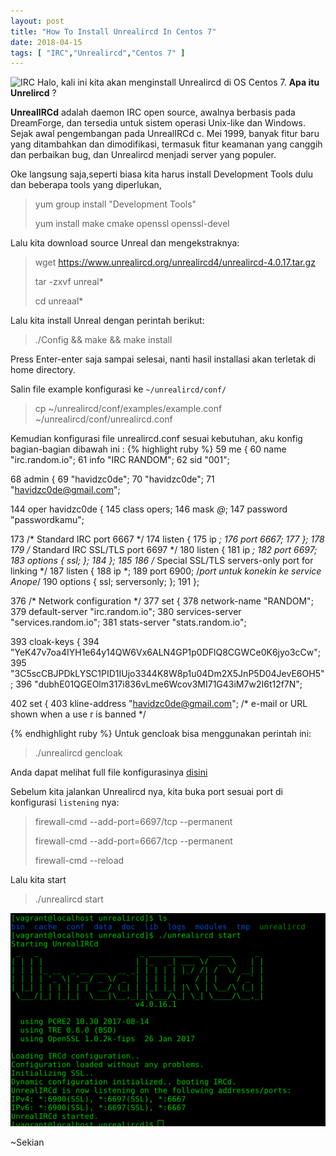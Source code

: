 ```yaml
---
layout: post
title: "How To Install Unrealircd In Centos 7"
date: 2018-04-15
tags: [ "IRC","Unrealircd","Centos 7" ]
---
```


![IRC](/img/images/irc/unrealircd/logo.jpg)
Halo, kali ini kita akan menginstall Unrealircd di OS Centos 7. **Apa itu Unrelircd** ?

**UnrealIRCd** adalah daemon IRC open source, awalnya berbasis pada DreamForge, dan tersedia untuk sistem operasi Unix-like dan Windows. Sejak awal pengembangan pada UnrealIRCd c. Mei 1999, banyak fitur baru yang ditambahkan dan dimodifikasi, termasuk fitur keamanan yang canggih dan perbaikan bug, dan Unrealircd menjadi server yang populer.

Oke langsung saja,seperti biasa kita harus install Development Tools dulu dan beberapa tools yang diperlukan, 

> yum group install "Development Tools"
> 
> yum install make cmake openssl openssl-devel 

Lalu kita download source Unreal dan mengekstraknya:

>
>wget https://www.unrealircd.org/unrealircd4/unrealircd-4.0.17.tar.gz
>
>tar -zxvf unreal*
>
>cd unreaal*

Lalu kita install Unreal dengan perintah berikut:

>./Config && make && make install 
>

Press Enter-enter saja sampai selesai, nanti hasil installasi akan terletak di home directory.

Salin file example konfigurasi ke `~/unrealircd/conf/`
>
>cp ~/unrealircd/conf/examples/example.conf ~/unrealircd/conf/unrealircd.conf
>

Kemudian konfigurasi file unrealircd.conf sesuai kebutuhan, aku konfig bagian-bagian dibawah ini :
{% highlight ruby %}
 59 me {
 60         name "irc.random.io";
 61         info "IRC RANDOM";
 62         sid "001";

 68 admin {
 69         "havidzc0de";
 70         "havidzc0de";
 71         "havidzc0de@gmail.com";



144 oper havidzc0de {
145         class opers;
146         mask *@*;
147         password "passwordkamu";

173 /* Standard IRC port 6667 */
174 listen {
175         ip *;
176         port 6667;
177 };
178 
179 /* Standard IRC SSL/TLS port 6697 */
180 listen {
181         ip *;
182         port 6697;
183         options { ssl; };
184 };
185 
186 /* Special SSL/TLS servers-only port for linking */
187 listen {
188         ip *;
189         port 6900; /*port untuk konekin ke service Anope*/
190         options { ssl; serversonly; };
191 };


376 /* Network configuration */
377 set {
378         network-name            "RANDOM";
379         default-server          "irc.random.io";
380         services-server         "services.random.io";
381         stats-server            "stats.random.io";

393         cloak-keys {
394                "YeK47v7oa4IYH1e64y14QW6Vx6ALN4GP1p0DFlQ8CGWCe0K6jyo3cCw";
395                "3C5scCBJPDkLYSC1PID1IUjo3344K8W8p1u04Dm2X5JnP5D04JevE6OH5";
396                "dubhE01QGEOlm317i836vLme6Wcov3MI71G43iM7w2I6t12f7N";



402 set {
403         kline-address "havidzc0de@gmail.com"; /* e-mail or URL shown when a use    r is banned */

{% endhighlight ruby %}
Untuk gencloak bisa menggunakan perintah ini:
> ./unrealircd gencloak
> 

Anda dapat melihat full file konfigurasinya [disini](https://raw.githubusercontent.com/havidzc0de/havidzc0de.github.io/master/assets/files/unrealircd.conf)

Sebelum kita jalankan Unrealircd nya, kita buka port sesuai port di konfigurasi `listening` nya:

>firewall-cmd --add-port=6697/tcp --permanent
>
>firewall-cmd --add-port=6667/tcp --permanent
>
>firewall-cmd --reload
>

Lalu kita start 
> ./unrealircd start
> 

<div align="center">
    <img src="https://raw.githubusercontent.com/havidzc0de/havidzc0de.github.io/master/assets/images/start-unreal.png">
</div>

~Sekian
